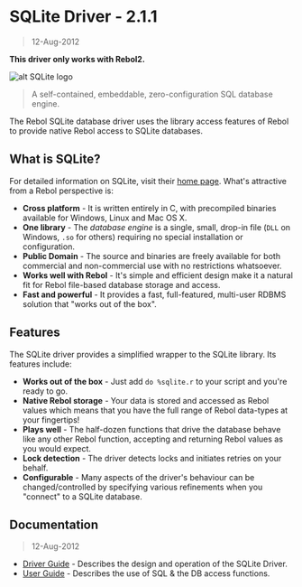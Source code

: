 # SQLite Driver - 2.1.1

> 12-Aug-2012

**This driver only works with Rebol2.**

![alt SQLite logo](http://sqlite.org/images/sqlite370_banner.gif)

> A self-contained, embeddable, zero-configuration SQL database engine.

The Rebol SQLite database driver uses the library access features of Rebol to provide native Rebol access to SQLite databases.

## What is SQLite?

For detailed information on SQLite, visit their [home page](http://www.sqlite.org). What's attractive from a Rebol perspective is:

 - **Cross platform** - It is written entirely in C, with precompiled binaries available for Windows, Linux and Mac OS X.
 - **One library** - The *database engine* is a single, small, drop-in file (`DLL` on Windows, `.so` for others) requiring no special installation or configuration.
 - **Public Domain** - The source and binaries are freely available for both commercial and non-commercial use with no restrictions whatsoever.
 - **Works well with Rebol** - It's simple and efficient design make it a natural fit for Rebol file-based database storage and access.
 - **Fast and powerful** - It provides a fast, full-featured, multi-user RDBMS solution that "works out of the box".

## Features

The SQLite driver provides a simplified wrapper to the SQLite library. Its features include:

- **Works out of the box** - Just add `do %sqlite.r` to your script and you're ready to go.
- **Native Rebol storage** - Your data is stored and accessed as Rebol values which means that you have the full range of Rebol data-types at your fingertips!
- **Plays well** - The half-dozen functions that drive the database behave like any other Rebol function, accepting and returning Rebol values as you would expect.
- **Lock detection** - The driver detects locks and initiates retries on your behalf.
- **Configurable** - Many aspects of the driver's behaviour can be changed/controlled by specifying various refinements when you "connect" to a SQLite database.

## Documentation

> 12-Aug-2012

- [Driver Guide](DRIVER.md) - Describes the design and operation of the SQLite Driver.
- [User Guide](USER.md) - Describes the use of SQL & the DB access functions.
